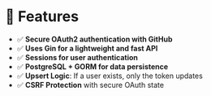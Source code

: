# 🔑 Features

- ✅ **Secure OAuth2 authentication with GitHub**
- ✅ **Uses Gin for a lightweight and fast API**
- ✅ **Sessions for user authentication**
- ✅ **PostgreSQL + GORM for data persistence**
- ✅ **Upsert Logic**: If a user exists, only the token updates
- ✅ **CSRF Protection** with secure OAuth state